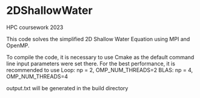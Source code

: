 # 2DShallowWater
HPC coursework 2023

This code solves the simplified 2D Shallow Water Equation using MPI and OpenMP.

To compile the code, it is necessary to use Cmake as the default command line input parameters were set there. For the best performance, it is recommended to use 
Loop: np = 2, OMP_NUM_THREADS=2
BLAS: np = 4, OMP_NUM_THREADS=4

output.txt will be generated in the build directory
